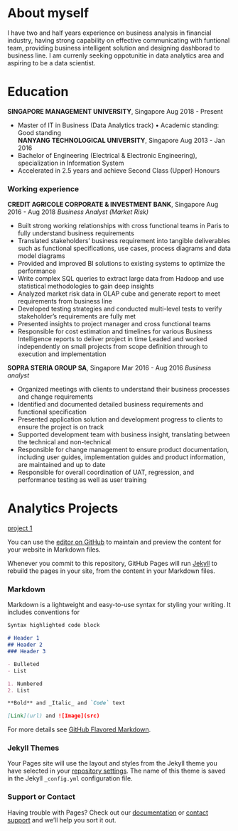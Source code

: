 # About myself

I have two and half years experience on business analysis in financial industry, having strong capability on effective communicating with funtional team, providing business intelligent solution and designing dashborad to business line. 
I am currenly seeking oppotunitie in data analytics area and aspiring to be a data scientist. 

# Education

**SINGAPORE MANAGEMENT UNIVERSITY**, Singapore Aug 2018 - Present 
- Master of IT in Business (Data Analytics track) • Academic standing: Good standing  
**NANYANG TECHNOLOGICAL UNIVERSITY**, Singapore  Aug 2013 - Jan 2016 
- Bachelor of Engineering (Electrical & Electronic Engineering), specialization in Information System
- Accelerated in 2.5 years and achieve Second Class (Upper) Honours 
        
### Working experience 
**CREDIT AGRICOLE CORPORATE & INVESTMENT BANK**, Singapore        Aug 2016 - Aug 2018 
_Business Analyst (Market Risk)_
- Built strong working relationships with cross functional teams in Paris to fully understand business requirements
- Translated stakeholders’ business requirement into tangible deliverables such as functional specifications, use cases, process diagrams and data model diagrams
- Provided and improved BI solutions to existing systems to optimize the performance
- Write complex SQL queries to extract large data from Hadoop and use statistical methodologies to gain deep insights
- Analyzed market risk data in OLAP cube and generate report to meet requirements from business line
- Developed testing strategies and conducted multi-level tests to verify stakeholder’s requirements are fully met
- Presented insights to project manager and cross functional teams
- Responsible for cost estimation and timelines for various Business Intelligence reports to deliver project in time
 Leaded and worked independently on small projects from scope definition through to execution and implementation

**SOPRA STERIA GROUP SA**, Singapore Mar 2016 - Aug 2016 
_Business analyst_
- Organized meetings with clients to understand their business processes and change requirements
- Identified and documented detailed business requirements and functional specification
- Presented application solution and development progress to clients to ensure the project is on track
- Supported development team with business insight, translating between the technical and non-technical
- Responsible for change management to ensure product documentation, including user guides, implementation guides and product information, are maintained and up to date
- Responsible for overall coordination of UAT, regression, and performance testing as well as user training 

# Analytics Projects
[project 1](https://github.com/Li-Jing-Joeyee/data_science/edit/master/index.md)

You can use the [editor on GitHub](https://github.com/Li-Jing-Joeyee/data_science/edit/master/index.md) to maintain and preview the content for your website in Markdown files.

Whenever you commit to this repository, GitHub Pages will run [Jekyll](https://jekyllrb.com/) to rebuild the pages in your site, from the content in your Markdown files.

### Markdown

Markdown is a lightweight and easy-to-use syntax for styling your writing. It includes conventions for

```markdown
Syntax highlighted code block

# Header 1
## Header 2
### Header 3

- Bulleted
- List

1. Numbered
2. List

**Bold** and _Italic_ and `Code` text

[Link](url) and ![Image](src)
```

For more details see [GitHub Flavored Markdown](https://guides.github.com/features/mastering-markdown/).

### Jekyll Themes

Your Pages site will use the layout and styles from the Jekyll theme you have selected in your [repository settings](https://github.com/Li-Jing-Joeyee/data_science/settings). The name of this theme is saved in the Jekyll `_config.yml` configuration file.

### Support or Contact

Having trouble with Pages? Check out our [documentation](https://help.github.com/categories/github-pages-basics/) or [contact support](https://github.com/contact) and we’ll help you sort it out.
